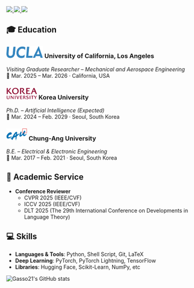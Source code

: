 <a href="https://www.linkedin.com/in/jaehwan-jeong-ku" target="_blank">
  <img src="https://img.shields.io/badge/LinkedIn-0A66C2?style=flat-square&logo=LinkedIn&logoColor=white"/>
</a>
<a href="https://mail.google.com/mail/?view=cm&amp;fs=1&amp;to=jhwan@korea.ac.kr" target="_blank">
  <img src="https://img.shields.io/badge/jhjung1227@gmail.com-EA4335?style=flat-square&logo=Gmail&logoColor=white"/>
</a>
<a href="https://instagram.com/_jaex2_?igshid=YmMyMTA2M2Y=" target="_blank">
  <img src="https://img.shields.io/badge/jaex2-E4405F?style=flat-square&logo=Instagram&logoColor=white"/>
</a>

## 🎓 Education

### <img src="assets/ucla_logo.png" height="32"/> University of California, Los Angeles  
*Visiting Graduate Researcher – Mechanical and Aerospace Engineering*  
📍 Mar. 2025 – Mar. 2026 · California, USA

### <img src="assets/ku_logo.png" height="32"/> Korea University  
*Ph.D. – Artificial Intelligence (Expected)*  
📍 Mar. 2024 – Feb. 2029 · Seoul, South Korea

### <img src="assets/cau_logo.png" height="32"/> Chung-Ang University  
*B.E. – Electrical & Electronic Engineering*  
📍 Mar. 2017 – Feb. 2021 · Seoul, South Korea


## 📝 Academic Service
- **Conference Reviewer**
  - CVPR 2025 (IEEE/CVF)
  - ICCV 2025 (IEEE/CVF)
  - DLT 2025 (The 29th International Conference on Developments in Language Theory)

## 💻 Skills
- **Languages & Tools**: Python, Shell Script, Git, LaTeX
- **Deep Learning**: PyTorch, PyTorch Lightning, TensorFlow
- **Libraries**: Hugging Face, Scikit-Learn, NumPy, etc

![Gasso21's GitHub stats](https://github-readme-stats-git-masterrstaa-rickstaa.vercel.app/api?username=Gasso21&&show_icons=true&theme=dark)
